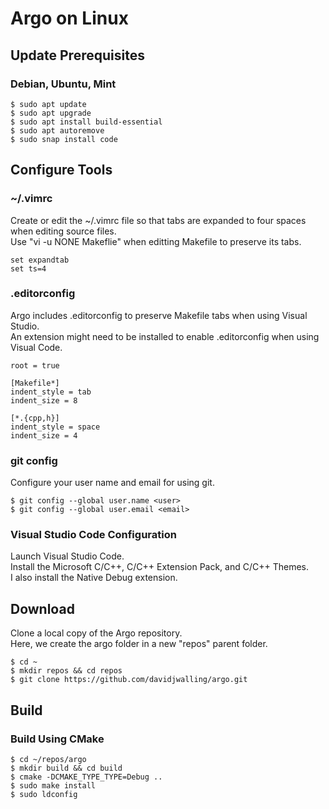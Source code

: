 # Argo on Linux
## Update Prerequisites
### Debian, Ubuntu, Mint
```
$ sudo apt update
$ sudo apt upgrade
$ sudo apt install build-essential
$ sudo apt autoremove
$ sudo snap install code
```
## Configure Tools
### ~/.vimrc
Create or edit the ~/.vimrc file so that tabs are expanded to four spaces when editing source files.  
Use "vi -u NONE Makeflie" when editting Makefile to preserve its tabs.
```
set expandtab
set ts=4
```
### .editorconfig
Argo includes .editorconfig to preserve Makefile tabs when using Visual Studio.  
An extension might need to be installed to enable .editorconfig when using Visual Code.
```
root = true

[Makefile*]
indent_style = tab
indent_size = 8

[*.{cpp,h}]
indent_style = space
indent_size = 4
```
### git config
Configure your user name and email for using git.
```
$ git config --global user.name <user>
$ git config --global user.email <email>
```
### Visual Studio Code Configuration
Launch Visual Studio Code.  
Install the Microsoft C/C++, C/C++ Extension Pack, and C/C++ Themes.  
I also install the Native Debug extension.
## Download
Clone a local copy of the Argo repository.  
Here, we create the argo folder in a new "repos" parent folder.
```
$ cd ~
$ mkdir repos && cd repos
$ git clone https://github.com/davidjwalling/argo.git
```
## Build
### Build Using CMake
```
$ cd ~/repos/argo
$ mkdir build && cd build
$ cmake -DCMAKE_TYPE_TYPE=Debug ..
$ sudo make install
$ sudo ldconfig
```
